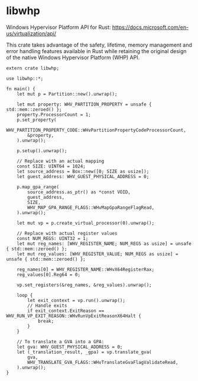 # libwhp

Windows Hypervisor Platform API for Rust:
https://docs.microsoft.com/en-us/virtualization/api/

This crate takes advantage of the safety, lifetime, memory management and
error handling features available in Rust while retaining the original design
of the native Windows Hypervisor Platform (WHP) API.

```
extern crate libwhp;

use libwhp::*;

fn main() {
    let mut p = Partition::new().unwrap();

    let mut property: WHV_PARTITION_PROPERTY = unsafe { std::mem::zeroed() };
    property.ProcessorCount = 1;
    p.set_property(
        WHV_PARTITION_PROPERTY_CODE::WHvPartitionPropertyCodeProcessorCount,
        &property,
    ).unwrap();

    p.setup().unwrap();

    // Replace with an actual mapping
    const SIZE: UINT64 = 1024;
    let source_address = Box::new([0; SIZE as usize]);
    let guest_address: WHV_GUEST_PHYSICAL_ADDRESS = 0;

    p.map_gpa_range(
        source_address.as_ptr() as *const VOID,
        guest_address,
        SIZE,
        WHV_MAP_GPA_RANGE_FLAGS::WHvMapGpaRangeFlagRead,
    ).unwrap();

    let mut vp = p.create_virtual_processor(0).unwrap();

    // Replace with actual register values
    const NUM_REGS: UINT32 = 1;
    let mut reg_names: [WHV_REGISTER_NAME; NUM_REGS as usize] = unsafe { std::mem::zeroed() };
    let mut reg_values: [WHV_REGISTER_VALUE; NUM_REGS as usize] = unsafe { std::mem::zeroed() };

    reg_names[0] = WHV_REGISTER_NAME::WHvX64RegisterRax;
    reg_values[0].Reg64 = 0;

    vp.set_registers(&reg_names, &reg_values).unwrap();

    loop {
        let exit_context = vp.run().unwrap();
        // Handle exits
        if exit_context.ExitReason == WHV_RUN_VP_EXIT_REASON::WHvRunVpExitReasonX64Halt {
            break;
        }
    }

    // To translate a GVA into a GPA:
    let gva: WHV_GUEST_PHYSICAL_ADDRESS = 0;
    let (_translation_result, _gpa) = vp.translate_gva(
        gva,
        WHV_TRANSLATE_GVA_FLAGS::WHvTranslateGvaFlagValidateRead,
    ).unwrap();
}
```
